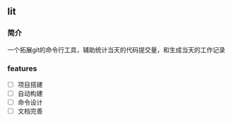 ## lit

### 简介

一个拓展git的命令行工具，辅助统计当天的代码提交量，和生成当天的工作记录


### features

- [ ] 项目搭建
- [ ] 自动构建
- [ ] 命令设计
- [ ] 文档完善
